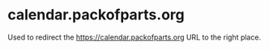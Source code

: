# calendar.packofparts.org
Used to redirect the https://calendar.packofparts.org URL to the right place.
